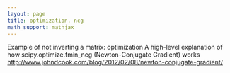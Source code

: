 ```yaml
---
layout: page
title: optimization. ncg
math_support: mathjax
---
```



Example of not inverting a matrix: optimization
A high-level explanation of how scipy.optimize.fmin_ncg (Newton-Conjugate Gradient) works
http://www.johndcook.com/blog/2012/02/08/newton-conjugate-gradient/



